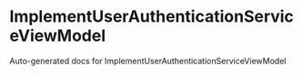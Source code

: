 # ImplementUserAuthenticationServiceViewModel

Auto-generated docs for ImplementUserAuthenticationServiceViewModel
